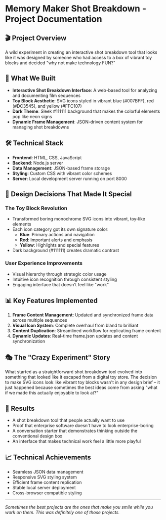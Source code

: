 # Memory Maker Shot Breakdown - Project Documentation

## 🎬 Project Overview
A wild experiment in creating an interactive shot breakdown tool that looks like it was designed by someone who had access to a box of vibrant toy blocks and decided "why not make technology FUN?"

## 🌈 What We Built
- **Interactive Shot Breakdown Interface**: A web-based tool for analyzing and documenting film sequences
- **Toy Block Aesthetic**: SVG icons styled in vibrant blue (#007BFF), red (#DC3545), and yellow (#FFC107)
- **Dark Theme**: Sleek #111111 background that makes the colorful elements pop like neon signs
- **Dynamic Frame Management**: JSON-driven content system for managing shot breakdowns

## 🛠 Technical Stack
- **Frontend**: HTML, CSS, JavaScript
- **Backend**: Node.js server
- **Data Management**: JSON-based frame storage
- **Styling**: Custom CSS with vibrant color schemes
- **Server**: Local development server running on port 8000

## 🎨 Design Decisions That Made It Special

### The Toy Block Revolution
- Transformed boring monochrome SVG icons into vibrant, toy-like elements
- Each icon category got its own signature color:
  - **Blue**: Primary actions and navigation
  - **Red**: Important alerts and emphasis  
  - **Yellow**: Highlights and special features
- Dark background (#111111) creates dramatic contrast

### User Experience Improvements
- Visual hierarchy through strategic color usage
- Intuitive icon recognition through consistent styling
- Engaging interface that doesn't feel like "work"

## 📊 Key Features Implemented
1. **Frame Content Management**: Updated and synchronized frame data across multiple sequences
2. **Visual Icon System**: Complete overhaul from bland to brilliant
3. **Content Duplication**: Streamlined workflow for replicating frame content
4. **Dynamic Updates**: Real-time frame.json updates and content synchronization

## 🎭 The "Crazy Experiment" Story
What started as a straightforward shot breakdown tool evolved into something that looked like it escaped from a digital toy store. The decision to make SVG icons look like vibrant toy blocks wasn't in any design brief – it just happened because sometimes the best ideas come from asking "what if we made this actually enjoyable to look at?"

## 🚀 Results
- A shot breakdown tool that people actually want to use
- Proof that enterprise software doesn't have to look enterprise-boring
- A conversation starter that demonstrates thinking outside the conventional design box
- An interface that makes technical work feel a little more playful

## 📈 Technical Achievements
- Seamless JSON data management
- Responsive SVG styling system
- Efficient frame content replication
- Stable local server deployment
- Cross-browser compatible styling

---

*Sometimes the best projects are the ones that make you smile while you work on them. This was definitely one of those projects.* 